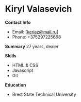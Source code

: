 # Kiryl Valasevich

**Contact Info**
* Email: [keriaz@mail.ru]
* Phone: +375297225668

**Summary**
27 years, dealer

**Skills**
* HTML & CSS
* Javascript
* Git

**Education**
* Brest State Technical University